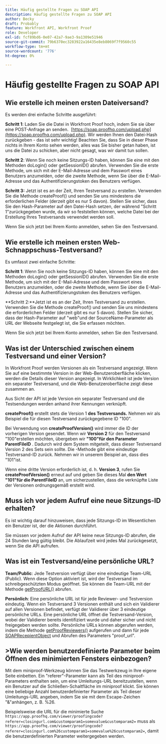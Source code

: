```yaml
---
title: Häufig gestellte Fragen zu SOAP API
description: Häufig gestellte Fragen zu SOAP API
author: Becky
draft: Probably
feature: Workfront API, Workfront Proof
role: Developer
exl-id: fcf89bd6-0e07-42a7-9ae3-9a1309e51946
source-git-commit: 79b6370ec3283922a16435e8eb8069f7f9560c55
workflow-type: tm+mt
source-wordcount: '776'
ht-degree: 0%

---
```


# Häufig gestellte Fragen zu SOAP API

## Wie erstelle ich meinen ersten Dateiversand?

Es werden drei einfache Schritte ausgeführt:

**Schritt 1**: Laden Sie die Datei in Workfront Proof hoch, indem Sie sie über eine POST-Anfrage an senden.  [https://soap.proofhq.com/upload.php](https://soap.proofhq.com/upload.php). Wir werden Ihnen den Datei-Hash zurückgeben - das ist sehr wichtig! Beachten Sie, dass Sie in dieser Phase nichts in Ihrem Konto sehen werden, alles was Sie bisher getan haben, ist uns die Datei zu schicken, aber nicht gesagt, was wir damit tun sollen.

**Schritt 2**: Wenn Sie noch keine Sitzungs-ID haben, können Sie eine mit den Methoden doLogin() oder getSessionID() abrufen. Verwenden Sie die erste Methode, um sich mit der E-Mail-Adresse und dem Passwort eines Benutzers anzumelden, oder die zweite Methode, wenn Sie über die E-Mail-Adresse und das Authentifizierungstoken des Benutzers verfügen.

**Schritt 3:** Jetzt ist es an der Zeit, Ihren Testversand zu erstellen. Verwenden Sie die Methode createProof() und senden Sie uns mindestens die erforderlichen Felder (derzeit gibt es nur 5 davon). Stellen Sie sicher, dass Sie den Hash-Parameter auf den Datei-Hash setzen, der während &quot;Schritt 1&quot;zurückgegeben wurde, da wir so feststellen können, welche Datei bei der Erstellung Ihres Testversands verwendet werden soll.

Wenn Sie sich jetzt bei Ihrem Konto anmelden, sehen Sie den Testversand.

## Wie erstelle ich meinen ersten Web-Schnappschuss-Testversand?

Es umfasst zwei einfache Schritte:

**Schritt 1**: Wenn Sie noch keine Sitzungs-ID haben, können Sie eine mit den Methoden doLogin() oder getSessionID() abrufen. Verwenden Sie die erste Methode, um sich mit der E-Mail-Adresse und dem Passwort eines Benutzers anzumelden, oder die zweite Methode, wenn Sie über die E-Mail-Adresse und das Authentifizierungstoken des Benutzers verfügen.

**Schritt 2:**Jetzt ist es an der Zeit, Ihren Testversand zu erstellen. Verwenden Sie die Methode createProof() und senden Sie uns mindestens die erforderlichen Felder (derzeit gibt es nur 5 davon). Stellen Sie sicher, dass der Hash-Parameter auf &quot;web&quot;und der SourceName-Parameter als URL der Webseite festgelegt ist, die Sie erfassen möchten.

Wenn Sie sich jetzt bei Ihrem Konto anmelden, sehen Sie den Testversand.

## Was ist der Unterschied zwischen einem Testversand und einer Version?

In Workfront Proof werden Versionen als ein Testversand angezeigt. Wenn Sie auf eine bestimmte Version in der Web-Benutzeroberfläche klicken, werden die Details dieser Version angezeigt. In Wirklichkeit ist jede Version ein separater Testversand, und die Web-Benutzeroberfläche zeigt diese zusammen an.

Aus Sicht der API ist jede Version ein separater Testversand und die Testsendungen werden anhand ihrer Kennungen verknüpft.

**createProof()** erstellt stets die Version 1 **des Testversands.** Nehmen wir als Beispiel die für diesen Testversand zurückgegebene ID &quot;100&quot;.

Bei Verwendung von **createProofVersion()** wird immer die ID der vorherigen Version gesendet. Wenn wir **Version 2** für den Testversand &quot;100&quot;erstellen möchten, übergeben wir **&quot;100&quot;für den Parameter ParentFileID** . Dadurch wird dem System mitgeteilt, dass dieser Testversand Version 2 des Sets sein sollte. Die -Methode gibt eine eindeutige Testversand-ID zurück. Nehmen wir in unserem Beispiel an, dass dies &quot;101&quot;ist.

Wenn eine dritte Version erforderlich ist, d. h. **Version 3**, rufen Sie **createProofVersion()** erneut auf und geben Sie dieses Mal **den Wert &quot;101&quot;für die ParentFileID** an, um sicherzustellen, dass die verknüpfte Liste der Versionen ordnungsgemäß erstellt wird.

## Muss ich vor jedem Aufruf eine neue Sitzungs-ID erhalten?

Es ist wichtig darauf hinzuweisen, dass jede Sitzungs-ID im Wesentlichen ein Benutzer ist, der die Aktionen durchführt. 

Sie müssen vor jedem Aufruf der API keine neue Sitzungs-ID abrufen, die 24 Stunden lang gültig bleibt. Die Ablaufzeit wird jedes Mal zurückgesetzt, wenn Sie die API aufrufen.

## Was ist ein Testversand/eine persönliche URL?

**Team/Public**: Jede Testversion verfügt über eine eindeutige Team-URL (Public). Wenn diese Option aktiviert ist, wird der Testversand im schreibgeschützten Modus geöffnet. Sie können die Team-URL mit der Methode [getProofURL()](https://api.proofhq.com/home/proofs/getproofurl.html) abrufen.

**Persönlich**: Eine persönliche URL ist für jede Reviewer- und Testversion eindeutig. Wenn ein Testversand 3 Versionen enthält und sich ein Validierer auf allen Versionen befindet, verfügt der Validierer über 3 eindeutige persönliche URLs. Eine persönliche URL öffnet die Testversand-Version, wobei der Validierer bereits identifiziert wurde und daher sicher und nicht freigegeben werden sollte. Persönliche URLs können abgerufen werden, indem die Methode [getProofReviewers()](https://api.proofhq.com/home/proofs/getproofreviewers.html) aufgerufen und dann für jede  [SOAPRecepientObject](https://api.proofhq.com/home/objects/soaprecipientobject.html) und Abrufen des Parameters &quot;proof_url&quot;.

## >Wie werden benutzerdefinierte Parameter beim Öffnen des minimierten Fensters einbezogen?

Mit dem miniproof-Werkzeug können Sie das Testwerkzeug in Ihre eigene Seite einbetten. Ein &quot;referer&quot;-Parameter kann als Teil des miniproof-Parameters enthalten sein, um eine Umleitungs-URL bereitzustellen, wenn ein Benutzer auf die Schließen-Schaltfläche im miniproof klickt. Sie können eine beliebige Anzahl benutzerdefinierter Parameter als Teil dieser Umleitungs-URL angeben, indem Sie sie mit dem Escape-Zeichen &quot;&amp;&quot;anhängen, z. B. %26.

Beispielsweise die URL für die minimierte Suche
`https://app.proofhq.com/viewer/proofingcode?referer=closingurl.com&customparam1=somevalue&customparam2=` muss als 
`https://app.proofhq.com/viewer/proofingcode?referer=closingurl.com%26customparam1=somevalue%26customparam2=`, damit die benutzerdefinierten Parameter weitergegeben werden.


